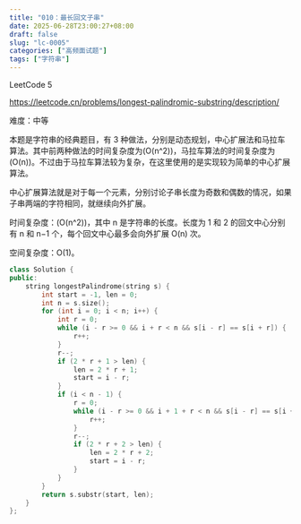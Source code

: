 ```yaml
---
title: "010：最长回文子串"
date: 2025-06-28T23:00:27+08:00
draft: false
slug: "lc-0005"
categories: ["高频面试题"]
tags: ["字符串"]
---
```


LeetCode 5

https://leetcode.cn/problems/longest-palindromic-substring/description/

难度：中等

本题是字符串的经典题目，有 3 种做法，分别是动态规划，中心扩展法和马拉车算法。其中前两种做法的时间复杂度为\(O(n^2)\)，马拉车算法的时间复杂度为\(O(n)\)。不过由于马拉车算法较为复杂，在这里使用的是实现较为简单的中心扩展算法。

中心扩展算法就是对于每一个元素，分别讨论子串长度为奇数和偶数的情况，如果子串两端的字符相同，就继续向外扩展。

时间复杂度：\(O(n^2)\)，其中 n 是字符串的长度。长度为 1 和 2 的回文中心分别有 n 和 n−1 个，每个回文中心最多会向外扩展 O(n) 次。

空间复杂度：O(1)。

<!--more-->

```cpp
class Solution {
public:
    string longestPalindrome(string s) {
        int start = -1, len = 0;
        int n = s.size();
        for (int i = 0; i < n; i++) {
            int r = 0;
            while (i - r >= 0 && i + r < n && s[i - r] == s[i + r]) {
                r++;
            }
            r--;
            if (2 * r + 1 > len) {
                len = 2 * r + 1;
                start = i - r;
            }
            if (i < n - 1) {
                r = 0;
                while (i - r >= 0 && i + 1 + r < n && s[i - r] == s[i + 1 + r]) {
                    r++;
                }
                r--;
                if (2 * r + 2 > len) {
                    len = 2 * r + 2;
                    start = i - r;
                }
            }
        }
        return s.substr(start, len);
    }
};
```
